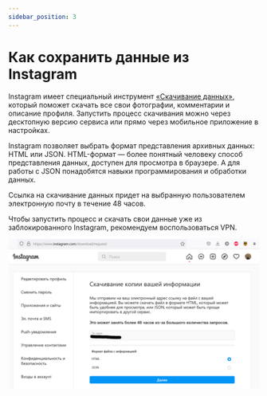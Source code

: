 ```yaml
---
sidebar_position: 3
---
```


# Как сохранить данные из Instagram

Instagram имеет специальный инструмент [«Скачивание данных»](https://www.instagram.com/download/request/), который поможет скачать все свои фотографии, комментарии и описание профиля. Запустить процесс скачивания можно через десктопную версию сервиса или прямо через мобильное приложение в настройках.

Instagram позволяет выбрать формат представления архивных данных: HTML или JSON. HTML-формат — более понятный человеку способ представления данных, доступен для просмотра в браузере. А для работы с JSON понадобятся навыки программирования и обработки данных.

Ссылка на скачивание данных придет на выбранную пользователем электронную почту в течение 48 часов.

Чтобы запустить процесс и скачать свои данные уже из заблокированного Instagram, рекомендуем воспользоваться VPN. 

![Data take out Instagram](/images/image2.png)​

